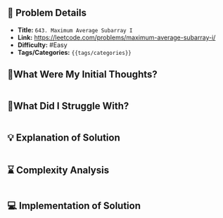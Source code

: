 ## 📝 Problem Details

- **Title:** `643. Maximum Average Subarray I`
- **Link:** https://leetcode.com/problems/maximum-average-subarray-i/
- **Difficulty:** #Easy 
- **Tags/Categories:** `{{tags/categories}}`

## 💭What Were My Initial Thoughts?

```

```

## 🤔What Did I Struggle With?

```

```

## 💡 Explanation of Solution

```

```

## ⌛ Complexity Analysis

```

```

## 💻 Implementation of Solution

```cpp

```